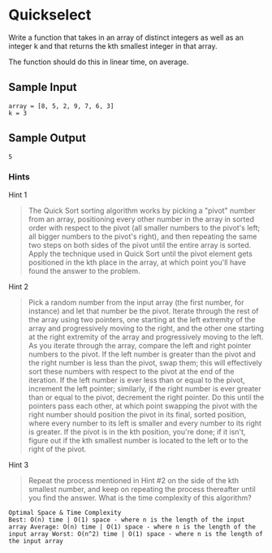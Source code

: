 # Quickselect

Write a function that takes in an array of distinct integers as well as an integer k and that returns the kth smallest integer in that array.

The function should do this in linear time, on average.

## Sample Input

```
array = [8, 5, 2, 9, 7, 6, 3]
k = 3
```

## Sample Output
```
5
```

### Hints

Hint 1
> The Quick Sort sorting algorithm works by picking a "pivot" number from an array, positioning every other number in the array in sorted order with respect to the pivot (all smaller numbers to the pivot's left; all bigger numbers to the pivot's right), and then repeating the same two steps on both sides of the pivot until the entire array is sorted. Apply the technique used in Quick Sort until the pivot element gets positioned in the kth place in the array, at which point you'll have found the answer to the problem.

Hint 2
> Pick a random number from the input array (the first number, for instance) and let that number be the pivot. Iterate through the rest of the array using two pointers, one starting at the left extremity of the array and progressively moving to the right, and the other one starting at the right extremity of the array and progressively moving to the left. As you iterate through the array, compare the left and right pointer numbers to the pivot. If the left number is greater than the pivot and the right number is less than the pivot, swap them; this will effectively sort these numbers with respect to the pivot at the end of the iteration. If the left number is ever less than or equal to the pivot, increment the left pointer; similarly, if the right number is ever greater than or equal to the pivot, decrement the right pointer. Do this until the pointers pass each other, at which point swapping the pivot with the right number should position the pivot in its final, sorted position, where every number to its left is smaller and every number to its right is greater. If the pivot is in the kth position, you're done; if it isn't, figure out if the kth smallest number is located to the left or to the right of the pivot.

Hint 3
> Repeat the process mentioned in Hint #2 on the side of the kth smallest number, and keep on repeating the process thereafter until you find the answer. What is the time complexity of this algorithm?

```
Optimal Space & Time Complexity
Best: O(n) time | O(1) space - where n is the length of the input array Average: O(n) time | O(1) space - where n is the length of the input array Worst: O(n^2) time | O(1) space - where n is the length of the input array
```
